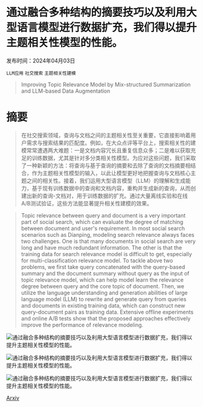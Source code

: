 # 通过融合多种结构的摘要技巧以及利用大型语言模型进行数据扩充，我们得以提升主题相关性模型的性能。

发布时间：2024年04月03日

`LLM应用` `社交搜索` `主题相关性建模`

> Improving Topic Relevance Model by Mix-structured Summarization and LLM-based Data Augmentation

# 摘要

> 在社交搜索领域，查询与文档之间的主题相关性至关重要，它直接影响着用户需求与搜索结果的匹配度。例如，在大众点评等平台上，搜索相关性的建模常常遭遇两大难题：一是文档内容冗长且重复信息众多；二是难以获取充足的训练数据，尤其是针对多分类相关性模型。为应对这些问题，我们采取了一种新颖的方法：将查询与基于查询的摘要和去除了查询的文档摘要相结合，作为主题相关性模型的输入，以此让模型更好地把握查询与文档核心主题之间的相关性。接着，我们运用大型语言模型（LLM）的理解和生成能力，基于现有训练数据中的查询和文档内容，重构并生成新的查询，从而创建出新的查询-文档对，用于训练数据的扩充。通过大量离线实验和在线A/B测试验证，这些方法能显著提升相关性建模的效果。

> Topic relevance between query and document is a very important part of social search, which can evaluate the degree of matching between document and user's requirement. In most social search scenarios such as Dianping, modeling search relevance always faces two challenges. One is that many documents in social search are very long and have much redundant information. The other is that the training data for search relevance model is difficult to get, especially for multi-classification relevance model. To tackle above two problems, we first take query concatenated with the query-based summary and the document summary without query as the input of topic relevance model, which can help model learn the relevance degree between query and the core topic of document. Then, we utilize the language understanding and generation abilities of large language model (LLM) to rewrite and generate query from queries and documents in existing training data, which can construct new query-document pairs as training data. Extensive offline experiments and online A/B tests show that the proposed approaches effectively improve the performance of relevance modeling.

![通过融合多种结构的摘要技巧以及利用大型语言模型进行数据扩充，我们得以提升主题相关性模型的性能。](../../../paper_images/2404.02616/x1.png)

![通过融合多种结构的摘要技巧以及利用大型语言模型进行数据扩充，我们得以提升主题相关性模型的性能。](../../../paper_images/2404.02616/x2.png)

![通过融合多种结构的摘要技巧以及利用大型语言模型进行数据扩充，我们得以提升主题相关性模型的性能。](../../../paper_images/2404.02616/x3.png)

[Arxiv](https://arxiv.org/abs/2404.02616)